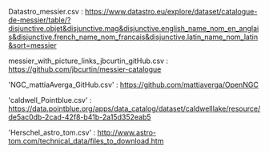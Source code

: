 Datastro_messier.csv : https://www.datastro.eu/explore/dataset/catalogue-de-messier/table/?disjunctive.objet&disjunctive.mag&disjunctive.english_name_nom_en_anglais&disjunctive.french_name_nom_francais&disjunctive.latin_name_nom_latin&sort=messier

messier_with_picture_links_jbcurtin_gitHub.csv : https://github.com/jbcurtin/messier-catalogue

'NGC_mattiaAverga_GitHub.csv' : https://github.com/mattiaverga/OpenNGC

'caldwell_Pointblue.csv' : https://data.pointblue.org/apps/data_catalog/dataset/caldwelllake/resource/de5ac0db-2cad-42f8-b41b-2a15d352eab5

'Herschel_astro_tom.csv' : http://www.astro-tom.com/technical_data/files_to_download.htm
